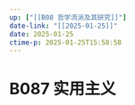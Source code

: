 ```yaml
---
up: ["[[B08 哲学流派及其研究]]"]
date-link: "[[2025-01-25]]"
date: 2025-01-25
ctime-p: 2025-01-25T15:58:58
---
```


# B087 实用主义
